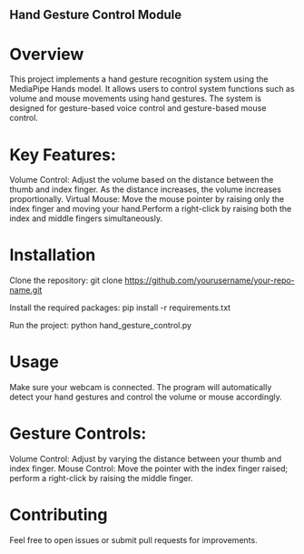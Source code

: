 ## Hand Gesture Control Module
# Overview
This project implements a hand gesture recognition system using the MediaPipe Hands model. It allows users to control system functions such as volume and mouse movements using hand gestures. The system is designed for gesture-based voice control and gesture-based mouse control.

# Key Features:
Volume Control: Adjust the volume based on the distance between the thumb and index finger. As the distance increases, the volume increases proportionally.
Virtual Mouse: Move the mouse pointer by raising only the index finger and moving your hand.Perform a right-click by raising both the index and middle fingers simultaneously.

# Installation
Clone the repository:
git clone https://github.com/yourusername/your-repo-name.git

Install the required packages:
pip install -r requirements.txt

Run the project:
python hand_gesture_control.py

# Usage
Make sure your webcam is connected.
The program will automatically detect your hand gestures and control the volume or mouse accordingly.

# Gesture Controls:
Volume Control: Adjust by varying the distance between your thumb and index finger.
Mouse Control: Move the pointer with the index finger raised; perform a right-click by raising the middle finger.

# Contributing
Feel free to open issues or submit pull requests for improvements.


